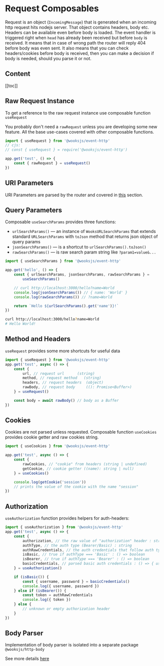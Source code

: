 # Request Composables

Request is an object (`IncomingMessage`) that is generated when an incoming http request hits nodejs server.
That object contains headers, body etc. Headers can be available even before body is loaded.
The event handler is triggered right when `head` has already been received but before `body` is received.
It means that in case of wrong path the router will reply 404 before body was even sent.
It also means that you can check headers/cookies before body is received, then you can make a decision if body is needed, should you parse it or not.

## Content

[[toc]]

## Raw Request Instance

To get a reference to the raw request instance use composable function `useRequest`

You probably don't need a `rawRequest` unless you are developing some new feature. All the base use-cases covered with other composable functions.

```js
import { useRequest } from '@wooksjs/event-http'
// cjs:
// const { useRequest } = require('@wooksjs/event-http')

app.get('test', () => {
    const { rawRequest } = useRequest()
})
```

## URI Parameters

URI Parameters are parsed by the router and covered in [this](../routing.md#retrieving-uri-params) section.

## Query Parameters

Composable `useSearchParams` provides three functions:

-   `urlSearchParams()` — an instance of `WooksURLSearchParams` that extends standard `URLSearchParams` with `toJson` method that returns json object of query params
-   `jsonSearchParams()` — is a shortcut to `urlSearchParams().toJson()`
-   `rawSearchParams()` — is raw search param string like `?param1=value&...`

```js
import { useSearchParams } from '@wooksjs/event-http'

app.get('hello', () => {
    const { urlSearchParams, jsonSearchParams, rawSearchParams } =
        useSearchParams()

    // curl http://localhost:3000/hello?name=World
    console.log(jsonSearchParams()) // { name: 'World' }
    console.log(rawSearchParams()) // ?name=World

    return `Hello ${urlSearchParams().get('name')}!`
})
```

```bash
curl http://localhost:3000/hello?name=World
# Hello World!
```

## Method and Headers

`useRequest` provides some more shortcuts for useful data

```js
import { useRequest } from '@wooksjs/event-http'
app.get('test', async () => {
    const {
        url, // request url      (string)
        method, // request method   (string)
        headers, // request headers  (object)
        rawBody, // request body     ((): Promise<Buffer>)
    } = useRequest()

    const body = await rawBody() // body as a Buffer
})
```

## Cookies

Cookies are not parsed unless requested. Composable function `useCookies` provides cookie getter and raw cookies string.

```js
import { useCookies } from '@wooksjs/event-http'

app.get('test', async () => {
    const {
        rawCookies, // "cookie" from headers (string | undefined)
        getCookie, // cookie getter ((name): string | null)
    } = useCookies()

    console.log(getCookie('session'))
    // prints the value of the cookie with the name "session"
})
```

## Authorization

`useAuthorization` function provides helpers for auth-headers:

```js
import { useAuthorization } from '@wooksjs/event-http'
app.get('test', async () => {
    const {
        authorization, // the raw value of "authorization" header : string
        authType, // the auth type (Bearer/Basic) : string
        authRawCredentials, // the auth credentials that follow auth type : string
        isBasic, // true if authType === 'Basic' : () => boolean
        isBearer, // true if authType === 'Bearer' : () => boolean
        basicCredentials, // parsed basic auth credentials : () => { username: string, password: string }
    } = useAuthorization()

    if (isBasic()) {
        const { username, password } = basicCredentials()
        console.log({ username, password })
    } else if (isBearer()) {
        const token = authRawCredentials
        console.log({ token })
    } else {
        // unknown or empty authorization header
    }
})
```

## Body Parser

Implementation of body parser is isolated into a separate package `@wooksjs/http-body`

See more details [here](../body.md)
